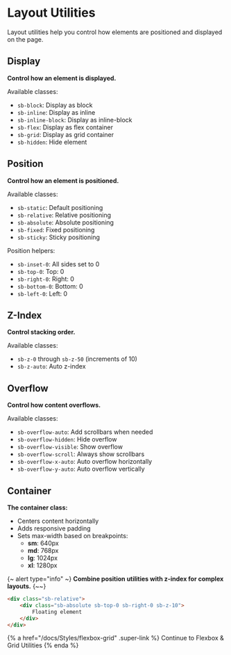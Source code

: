 # Layout Utilities

Layout utilities help you control how elements are positioned and displayed on the page.

## Display

**Control how an element is displayed.**

Available classes:

- `sb-block`: Display as block
- `sb-inline`: Display as inline
- `sb-inline-block`: Display as inline-block
- `sb-flex`: Display as flex container
- `sb-grid`: Display as grid container
- `sb-hidden`: Hide element

## Position

**Control how an element is positioned.**

Available classes:

- `sb-static`: Default positioning
- `sb-relative`: Relative positioning
- `sb-absolute`: Absolute positioning
- `sb-fixed`: Fixed positioning
- `sb-sticky`: Sticky positioning

Position helpers:

- `sb-inset-0`: All sides set to 0
- `sb-top-0`: Top: 0
- `sb-right-0`: Right: 0
- `sb-bottom-0`: Bottom: 0
- `sb-left-0`: Left: 0

## Z-Index

**Control stacking order.**

Available classes:

- `sb-z-0` through `sb-z-50` (increments of 10)
- `sb-z-auto`: Auto z-index

## Overflow

**Control how content overflows.**

Available classes:

- `sb-overflow-auto`: Add scrollbars when needed
- `sb-overflow-hidden`: Hide overflow
- `sb-overflow-visible`: Show overflow
- `sb-overflow-scroll`: Always show scrollbars
- `sb-overflow-x-auto`: Auto overflow horizontally
- `sb-overflow-y-auto`: Auto overflow vertically

## Container

**The container class:**

- Centers content horizontally
- Adds responsive padding
- Sets max-width based on breakpoints:
    - **sm**: 640px
    - **md**: 768px
    - **lg**: 1024px
    - **xl**: 1280px

{~ alert type="info" ~}
**Combine position utilities with z-index for complex layouts.**
{~~}

```html
<div class="sb-relative">
    <div class="sb-absolute sb-top-0 sb-right-0 sb-z-10">
        Floating element
    </div>
</div>
```

{% a href="/docs/Styles/flexbox-grid" .super-link %}
Continue to Flexbox & Grid Utilities 
{% enda %}